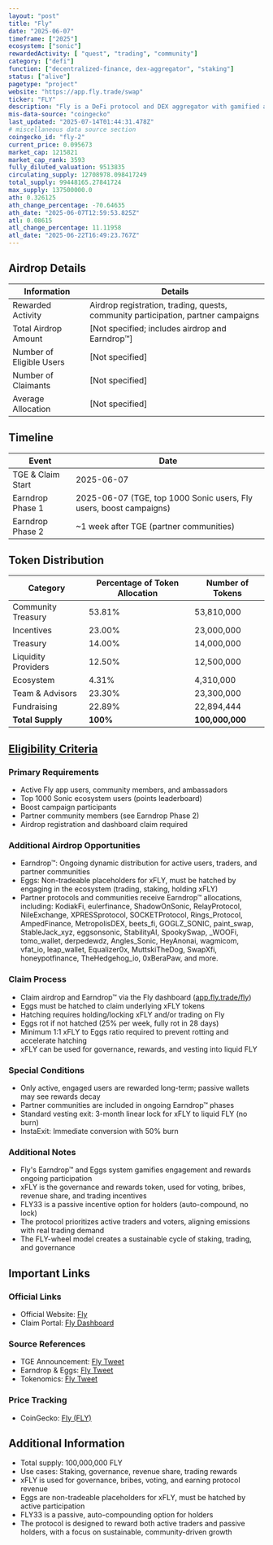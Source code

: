 ```yaml
---
layout: "post"
title: "Fly"
date: "2025-06-07"
timeframe: ["2025"]
ecosystem: ["sonic"]
rewardedActivity: [ "quest", "trading", "community"]
category: ["defi"]
function: ["decentralized-finance, dex-aggregator", "staking"]
status: ["alive"]
pagetype: "project"
website: "https://app.fly.trade/swap"
ticker: "FLY"
description: "Fly is a DeFi protocol and DEX aggregator with gamified airdrop and engagement mechanics, rewarding active users, traders, and community members through a dynamic Earndrop™ system."
mis-data-source: "coingecko"
last_updated: "2025-07-14T01:44:31.478Z"
# miscellaneous data source section
coingecko_id: "fly-2"
current_price: 0.095673
market_cap: 1215821
market_cap_rank: 3593
fully_diluted_valuation: 9513835
circulating_supply: 12708978.098417249
total_supply: 99448165.27841724
max_supply: 137500000.0
ath: 0.326125
ath_change_percentage: -70.64635
ath_date: "2025-06-07T12:59:53.825Z"
atl: 0.08615
atl_change_percentage: 11.11958
atl_date: "2025-06-22T16:49:23.767Z"
---
```


## Airdrop Details

| Information              | Details                                                     |
| ------------------------ | ----------------------------------------------------------- |
| Rewarded Activity        | Airdrop registration, trading, quests, community participation, partner campaigns |
| Total Airdrop Amount     | [Not specified; includes airdrop and Earndrop™]             |
| Number of Eligible Users | [Not specified]                                             |
| Number of Claimants      | [Not specified]                                             |
| Average Allocation       | [Not specified]                                             |

## Timeline

| Event               | Date                                           |
| ------------------- | ---------------------------------------------- |
| TGE & Claim Start   | 2025-06-07                                     |
| Earndrop Phase 1    | 2025-06-07 (TGE, top 1000 Sonic users, Fly users, boost campaigns) |
| Earndrop Phase 2    | ~1 week after TGE (partner communities)         |

## Token Distribution

| Category              | Percentage of Token Allocation | Number of Tokens   |
| --------------------- | ------------------------------ | ------------------ |
| Community Treasury    | 53.81%                         | 53,810,000         |
| Incentives            | 23.00%                         | 23,000,000         |
| Treasury              | 14.00%                         | 14,000,000         |
| Liquidity Providers   | 12.50%                         | 12,500,000         |
| Ecosystem             | 4.31%                          | 4,310,000          |
| Team & Advisors       | 23.30%                         | 23,300,000         |
| Fundraising           | 22.89%                         | 22,894,444         |
| **Total Supply**      | **100%**                       | **100,000,000**    |

## [Eligibility Criteria](https://x.com/flytrade_/status/1931134273702281451)

### Primary Requirements

- Active Fly app users, community members, and ambassadors
- Top 1000 Sonic ecosystem users (points leaderboard)
- Boost campaign participants
- Partner community members (see Earndrop Phase 2)
- Airdrop registration and dashboard claim required

### Additional Airdrop Opportunities

- Earndrop™: Ongoing dynamic distribution for active users, traders, and partner communities
- Eggs: Non-tradeable placeholders for xFLY, must be hatched by engaging in the ecosystem (trading, staking, holding xFLY)
- Partner protocols and communities receive Earndrop™ allocations, including: KodiakFi, eulerfinance, ShadowOnSonic, RelayProtocol, NileExchange, XPRESSprotocol, SOCKETProtocol, Rings_Protocol, AmpedFinance, MetropolisDEX, beets_fi, GOGLZ_SONIC, paint_swap, StableJack_xyz, eggsonsonic, StabilityAI, SpookySwap, _WOOFi, tomo_wallet, derpedewdz, Angles_Sonic, HeyAnonai, wagmicom, vfat_io, leap_wallet, Equalizer0x, MuttskiTheDog, SwapXfi, honeypotfinance, TheHedgehog_io, 0xBeraPaw, and more.

### Claim Process

- Claim airdrop and Earndrop™ via the Fly dashboard ([app.fly.trade/fly](http://app.fly.trade/fly))
- Eggs must be hatched to claim underlying xFLY tokens
- Hatching requires holding/locking xFLY and/or trading on Fly
- Eggs rot if not hatched (25% per week, fully rot in 28 days)
- Minimum 1:1 xFLY to Eggs ratio required to prevent rotting and accelerate hatching
- xFLY can be used for governance, rewards, and vesting into liquid FLY

### Special Conditions

- Only active, engaged users are rewarded long-term; passive wallets may see rewards decay
- Partner communities are included in ongoing Earndrop™ phases
- Standard vesting exit: 3-month linear lock for xFLY to liquid FLY (no burn)
- InstaExit: Immediate conversion with 50% burn

### Additional Notes

- Fly's Earndrop™ and Eggs system gamifies engagement and rewards ongoing participation
- xFLY is the governance and rewards token, used for voting, bribes, revenue share, and trading incentives
- FLY33 is a passive incentive option for holders (auto-compound, no lock)
- The protocol prioritizes active traders and voters, aligning emissions with real trading demand
- The FLY-wheel model creates a sustainable cycle of staking, trading, and governance

## Important Links

### Official Links

- Official Website: [Fly](https://app.fly.trade/swap)
- Claim Portal: [Fly Dashboard](http://app.fly.trade/fly)

### Source References

- TGE Announcement: [Fly Tweet](https://x.com/flytrade_/status/1931134273702281451)
- Earndrop & Eggs: [Fly Tweet](https://x.com/flytrade_/status/1932485221393264845)
- Tokenomics: [Fly Tweet](https://x.com/flytrade_/status/1915130170672918923)

### Price Tracking

- CoinGecko: [Fly (FLY)](https://www.coingecko.com/en/coins/fly-2)

## Additional Information

- Total supply: 100,000,000 FLY
- Use cases: Staking, governance, revenue share, trading rewards
- xFLY is used for governance, bribes, voting, and earning protocol revenue
- Eggs are non-tradeable placeholders for xFLY, must be hatched by active participation
- FLY33 is a passive, auto-compounding option for holders
- The protocol is designed to reward both active traders and passive holders, with a focus on sustainable, community-driven growth